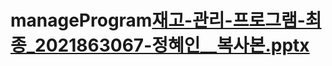 # manageProgram[재고-관리-프로그램-최종_2021863067-정혜인__복사본.pptx](https://github.com/hy31n/manageProgram/files/11719233/-.-.-._2021863067-.__.pptx)
